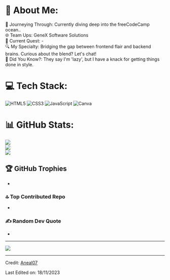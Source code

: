 # 💫 About Me:
🚀 Journeying Through: Currently diving deep into the freeCodeCamp ocean..<br>🌐 Team Ups: GeneX Software Solutions<br>📘 Current Quest: -<br>🔍 My Specialty: Bridging the gap between frontend flair and backend brains. Curious about the blend? Let's chat!<br>🌟 Did You Know?: They say I'm 'lazy', but I have a knack for getting things done in style.



# 💻 Tech Stack:
![HTML5](https://img.shields.io/badge/html5-%23E34F26.svg?style=for-the-badge&logo=html5&logoColor=white) ![CSS3](https://img.shields.io/badge/css3-%231572B6.svg?style=for-the-badge&logo=css3&logoColor=white) ![JavaScript](https://img.shields.io/badge/javascript-%23323330.svg?style=for-the-badge&logo=javascript&logoColor=%23F7DF1E) ![Canva](https://img.shields.io/badge/Canva-%2300C4CC.svg?style=for-the-badge&logo=Canva&logoColor=white) 


# 📊 GitHub Stats:
![](https://github-readme-stats.vercel.app/api?username==Bl4ke100border=false&include_all_commits=false&count_private=false)<br/>
![](https://github-readme-streak-stats.herokuapp.com/?user=Bl4ke100&theme=dark&hide_border=false)<br/>
![](https://github-readme-stats.vercel.app/api/top-langs/?username=Bl4ke100&theme=dark&hide_border=false&include_all_commits=false&count_private=false&layout=compact)

## 🏆 GitHub Trophies
-

### 🔝 Top Contributed Repo
-

### ✍️ Random Dev Quote
-

---
[![](https://visitcount.itsvg.in/api?id=Aneal07&icon=2&color=4)](https://visitcount.itsvg.in)

------

Credit: [Aneal07](https://github.com/Aneal07)

Last Edited on: 18/11/2023
